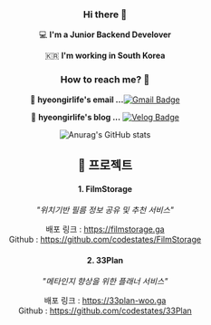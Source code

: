 <div align="center">
 
### Hi there 👋   

  💻   **I'm a Junior Backend Develover**    

  🇰🇷  **I'm working in South Korea**

### How to reach me? 🤔

 📮  **hyeongirlife's email ...**[![Gmail Badge](https://img.shields.io/badge/Gmail-d14836?style=flat-square&logo=Gmail&logoColor=white&link=mailto:leehyeongul@gmail.com)](mailto:fomagran6@gmail.com)

 📒  **hyeongirlife's blog ...** [![Velog Badge](http://img.shields.io/badge/-Tech%20blog-black?style=flat-square&logo=notion&logoColor=white&link=https://www.notion.so/78716380afe242449bfb027d36143836?v=03408d46b35e48eda33f4b882e111a06/)](https://www.notion.so/78716380afe242449bfb027d36143836?v=03408d46b35e48eda33f4b882e111a06)

![Anurag's GitHub stats](https://github-readme-stats.vercel.app/api?username=LeeHyeongeol&show_icons=true&theme=great-gatsby)   



## 📖 프로젝트
#### 1. FilmStorage

_"위치기반 필름 정보 공유 및 추천 서비스"_

배포 링크 : https://filmstorage.ga</br>
Github : https://github.com/codestates/FilmStorage

#### 2. 33Plan

_"메타인지 향상을 위한 플래너 서비스"_

배포 링크 : https://33plan-woo.ga</br>
Github : https://github.com/codestates/33Plan
</div>
